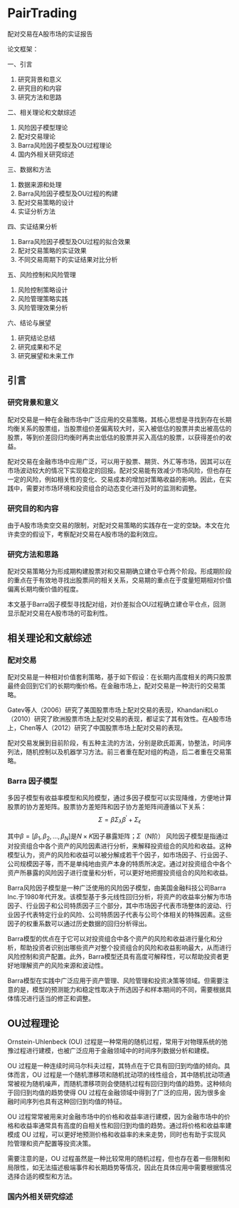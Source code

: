 # PairTrading

配对交易在A股市场的实证报告

论文框架：

一、引言

1. 研究背景和意义
2. 研究目的和内容
3. 研究方法和思路

二、相关理论和文献综述

1. 风险因子模型理论
2. 配对交易理论
3. Barra风险因子模型及OU过程理论
4. 国内外相关研究综述

三、数据和方法

1. 数据来源和处理
2. Barra风险因子模型及OU过程的构建
3. 配对交易策略的设计
4. 实证分析方法

四、实证结果分析

1. Barra风险因子模型及OU过程的拟合效果
2. 配对交易策略的实证效果
3. 不同交易周期下的实证结果对比分析

五、风险控制和风险管理

1. 风险控制策略设计
2. 风险管理策略实践
3. 风险管理效果分析

六、结论与展望

1. 研究结论总结
2. 研究成果和不足
3. 研究展望和未来工作

## 引言

### 研究背景和意义

配对交易是一种在金融市场中广泛应用的交易策略，其核心思想是寻找到存在长期均衡关系的股票组，当股票组价差偏离较大时，买入被低估的股票并卖出被高估的股票，等到价差回归均衡时再卖出低估的股票并买入高估的股票，以获得差价的收益。

配对交易在金融市场中应用广泛，可以用于股票、期货、外汇等市场，因其可以在市场波动较大的情况下实现稳定的回报。配对交易能有效减少市场风险，但也存在一定的风险，例如相关性的变化、交易成本的增加对策略收益的影响。因此，在实践中，需要对市场环境和投资组合的动态变化进行及时的监测和调整。

### 研究目的和内容

由于A股市场卖空交易的限制，对配对交易策略的实践存在一定的空缺。本文在允许卖空的假设下，考察配对交易在A股市场的盈利效应。

### 研究方法和思路

配对交易策略分为形成期构建股票对和交易期确立建仓平仓两个阶段。形成期阶段的重点在于有效地寻找出股票间的相关关系，交易期的重点在于度量短期相对价值偏离长期均衡价值的程度。

本文基于Barra因子模型寻找配对组，对价差拟合OU过程确立建仓平仓点，回测显示配对交易在A股市场的可盈利性。

## 相关理论和文献综述

### 配对交易

配对交易是一种相对价值套利策略，基于如下假设：在长期内高度相关的两只股票最终会回到它们的长期均衡价格。在金融市场上，配对交易是一种流行的交易策略。

Gatev等人（2006）研究了美国股票市场上配对交易的表现，Khandani和Lo（2010）研究了欧洲股票市场上配对交易的表现，都证实了其有效性。在A股市场上，Chen等人（2012）研究了中国股票市场上配对交易的表现。

配对交易发展到目前阶段，有五种主流的方法，分别是欧氏距离，协整法，时间序列法，随机控制以及机器学习方法。前三者重在配对组的构造，后二者重在交易策略。

### Barra 因子模型

多因子模型有收益率模型和风险模型，通过多因子模型可以实现降维，方便地计算股票的协方差矩阵。股票协方差矩阵和因子协方差矩阵间遵循以下关系：
$$
 \Sigma  = \beta \Sigma_\lambda \beta^\prime + \Sigma_\epsilon
$$

其中$\beta=[\beta_1,\beta_2,\dots,\beta_N]$是$N\times K$因子暴露矩阵；$\Sigma$（N阶）
风险因子模型是指通过对投资组合中各个资产的风险因素进行分析，来解释投资组合的风险和收益。这种模型认为，资产的风险和收益可以被分解成若干个因子，如市场因子、行业因子、公司规模因子等，而不是单纯地由资产本身的特质所决定。通过对投资组合中各个资产所暴露的风险因子进行度量和分析，可以更好地把握投资组合的风险和收益。

Barra风险因子模型是一种广泛使用的风险因子模型，由美国金融科技公司Barra Inc.于1980年代开发。该模型基于多元线性回归分析，将资产的收益率分解为市场因子、行业因子和公司特质因子三个部分，其中市场因子代表市场整体的波动、行业因子代表特定行业的风险、公司特质因子代表与公司个体相关的特殊因素。这些因子的权重系数可以通过历史数据的回归分析得出。

Barra模型的优点在于它可以对投资组合中各个资产的风险和收益进行量化和分析，帮助投资者识别出哪些资产对整个投资组合的风险和收益影响最大，从而进行风险控制和资产配置。此外，Barra模型还具有高度可解释性，可以帮助投资者更好地理解资产的风险来源和波动性。

Barra模型在实践中广泛应用于资产管理、风险管理和投资决策等领域。但需要注意的是，模型的预测能力和稳定性取决于所选因子和样本期间的不同，需要根据具体情况进行适当的修正和调整。

## OU过程理论

Ornstein-Uhlenbeck (OU) 过程是一种常用的随机过程，常用于对物理系统的弛豫过程进行建模，也被广泛应用于金融领域中的时间序列数据分析和建模。

OU 过程是一种连续时间马尔科夫过程，其特点在于它具有回归到均值的倾向。具体而言，OU 过程是一个随机漂移项和随机扰动项的线性组合，其中随机扰动项通常被视为随机噪声，而随机漂移项则会使随机过程有回归到均值的趋势。这种倾向于回归到均值的趋势使得 OU 过程在金融领域中得到了广泛的应用，因为很多金融时间序列也具有这种回归到均值的特征。

OU 过程常常被用来对金融市场中的价格和收益率进行建模，因为金融市场中的价格和收益率通常具有高度的自相关性和回归到均值的趋势。通过将价格和收益率建模成 OU 过程，可以更好地预测价格和收益率的未来走势，同时也有助于实现风险管理和资产配置等投资决策。

需要注意的是，OU 过程虽然是一种比较常用的随机过程，但也存在着一些限制和局限性，如无法描述极端事件和长期趋势等情况，因此在具体应用中需要根据情况选择合适的模型和方法。

### 国内外相关研究综述
